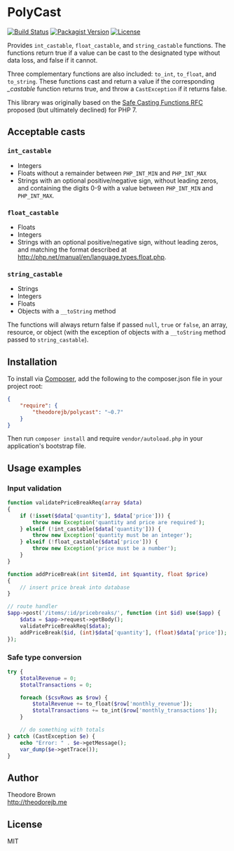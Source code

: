 # PolyCast

[![Build Status](https://travis-ci.org/theodorejb/PolyCast.svg?branch=master)](https://travis-ci.org/theodorejb/PolyCast) [![Packagist Version](https://img.shields.io/packagist/v/theodorejb/polycast.svg)](https://packagist.org/packages/theodorejb/polycast) [![License](https://img.shields.io/packagist/l/theodorejb/polycast.svg)](LICENSE.md)

Provides `int_castable`, `float_castable`, and `string_castable` functions.
The functions return true if a value can be cast to the designated type without
data loss, and false if it cannot.

Three complementary functions are also included: `to_int`, `to_float`, and
`to_string`. These functions cast and return a value if the corresponding
*_castable* function returns true, and throw a `CastException` if it returns false.

This library was originally based on the [Safe Casting Functions RFC](https://wiki.php.net/rfc/safe_cast)
proposed (but ultimately declined) for PHP 7.

## Acceptable casts

### `int_castable`

* Integers
* Floats without a remainder between `PHP_INT_MIN` and `PHP_INT_MAX`
* Strings with an optional positive/negative sign, without leading zeros, and
containing the digits 0-9 with a value between `PHP_INT_MIN` and `PHP_INT_MAX`.

### `float_castable`

* Floats
* Integers
* Strings with an optional positive/negative sign, without leading zeros, and
matching the format described at http://php.net/manual/en/language.types.float.php.

### `string_castable`

* Strings
* Integers
* Floats
* Objects with a `__toString` method

The functions will always return false if passed `null`, `true` or `false`,
an array, resource, or object (with the exception of objects with a `__toString`
method passed to `string_castable`).

## Installation

To install via [Composer](https://getcomposer.org/),
add the following to the composer.json file in your project root:

```json
{
    "require": {
        "theodorejb/polycast": "~0.7"
    }
}
```

Then run `composer install` and require `vendor/autoload.php`
in your application's bootstrap file.

## Usage examples

### Input validation

```php
function validatePriceBreakReq(array $data)
{
    if (!isset($data['quantity'], $data['price'])) {
        throw new Exception('quantity and price are required');
    } elseif (!int_castable($data['quantity'])) {
        throw new Exception('quantity must be an integer');
    } elseif (!float_castable($data['price'])) {
        throw new Exception('price must be a number');
    }
}

function addPriceBreak(int $itemId, int $quantity, float $price)
{
    // insert price break into database
}

// route handler
$app->post('/items/:id/pricebreaks/', function (int $id) use($app) {
    $data = $app->request->getBody();
    validatePriceBreakReq($data);
    addPriceBreak($id, (int)$data['quantity'], (float)$data['price']);
});
```

### Safe type conversion

```php
try {
    $totalRevenue = 0;
    $totalTransactions = 0;

    foreach ($csvRows as $row) {
        $totalRevenue += to_float($row['monthly_revenue']);
        $totalTransactions += to_int($row['monthly_transactions']);
    }

    // do something with totals
} catch (CastException $e) {
    echo "Error: " . $e->getMessage();
    var_dump($e->getTrace());
}
```

## Author

Theodore Brown  
<http://theodorejb.me>

## License

MIT
